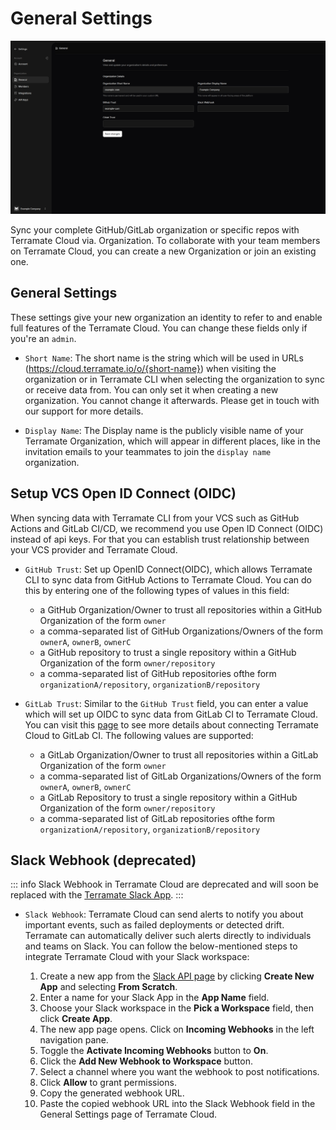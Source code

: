 # General Settings

![Terramate Cloud Organization General Settings](../assets/organization-general-settings.png "Terramate Cloud Organization General Settings")

Sync your complete GitHub/GitLab organization or specific repos with Terramate Cloud via. Organization. To collaborate with your team members on Terramate Cloud, you can create a new Organization or join an existing one.

## General Settings

These settings give your new organization an identity to refer to and enable full features of the Terramate Cloud. You can change these fields only if you're an `admin`.

- `Short Name`: The short name is the string which will be used in URLs (https://cloud.terramate.io/o/{short-name}) when visiting the organization or in Terramate CLI when selecting the organization to sync or receive data from. You can only set it when creating a new organization. You cannot change it afterwards. Please get in touch with our support for more details.

- `Display Name`: The Display name is the publicly visible name of your Terramate Organization, which will appear in different places, like in the invitation emails to your teammates to join the `display name` organization.

## Setup VCS Open ID Connect (OIDC)

When syncing data with Terramate CLI from your VCS such as GitHub Actions and GitLab CI/CD, we recommend you use Open ID Connect (OIDC)
instead of api keys. For that you can establish trust relationship between your VCS provider and Terramate Cloud.

- `GitHub Trust`: Set up OpenID Connect(OIDC), which allows Terramate CLI to sync data from GitHub Actions to Terramate Cloud. You can do this by entering one of the following types of values in this field:
    - a GitHub Organization/Owner to trust all repositories within a GitHub Organization of the form `owner`
    - a comma-separated list of GitHub Organizations/Owners of the form `ownerA`, `ownerB`, `ownerC`
    - a GitHub repository to trust a single repository within a GitHub Organization of the form `owner/repository`
    - a comma-separated list of GitHub repositories ofthe form `organizationA/repository`, `organizationB/repository`

- `GitLab Trust`: Similar to the `GitHub Trust` field, you can enter a value which will set up OIDC to sync data from GitLab CI to Terramate Cloud. You can visit this [page](https://terramate.io/docs/cli/automation/gitlab-ci/#terramate-cloud-integration) to see more details about connecting Terramate Cloud to GitLab CI. The following values are supported:
    - a GitLab Organization/Owner to trust all repositories within a GitLab Organization of the form `owner`
    - a comma-separated list of GitLab Organizations/Owners of the form `ownerA`, `ownerB`, `ownerC`
    - a GitLab Repository to trust a single repository within a GitHub Organization of the form `owner/repository`
    - a comma-separated list of GitLab repositories ofthe form `organizationA/repository`, `organizationB/repository`

## Slack Webhook (deprecated)

::: info
Slack Webhook in Terramate Cloud are deprecated and will soon be replaced with the [Terramate Slack App](../integrations/slack.md).
:::

- `Slack Webhook`:
Terramate Cloud can send alerts to notify you about important events, such as failed deployments or detected drift. Terramate can automatically deliver such alerts directly to individuals and teams on Slack. You can follow the below-mentioned steps to integrate Terramate Cloud with your Slack workspace:

  1. Create a new app from the [Slack API page](https://api.slack.com/apps) by clicking **Create New App** and selecting **From Scratch**.
  2. Enter a name for your Slack App in the **App Name** field.
  3. Choose your Slack workspace in the **Pick a Workspace** field, then click **Create App**.
  4. The new app page opens. Click on **Incoming Webhooks** in the left navigation pane.
  5. Toggle the **Activate Incoming Webhooks** button to **On**.
  6. Click the **Add New Webhook to Workspace** button.
  7. Select a channel where you want the webhook to post notifications.
  8. Click **Allow** to grant permissions.
  9. Copy the generated webhook URL.
  10. Paste the copied webhook URL into the Slack Webhook field in the General Settings page of Terramate Cloud.
